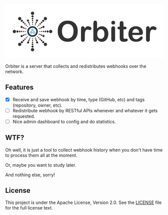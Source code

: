 ![](public/img/orbiter-brand.png)

Orbiter is a server that collects and redistributes webhooks over the network.

## Features

- [x] Receive and save webhook by time, type (GitHub, etc) and tags (repository, owner, etc).
- [ ] Redistribute webhook by RESTful APIs whenever and whatever it gets requested.
- [ ] Nice admin dashboard to config and do statistics.

## WTF?

Oh well, it is just a tool to collect webhook history when you don't have time to process them all at the moment.

Or, maybe you want to study later.

And nothing else, sorry!

## License

This project is under the Apache License, Version 2.0. See the [LICENSE](LICENSE) file for the full license text.
